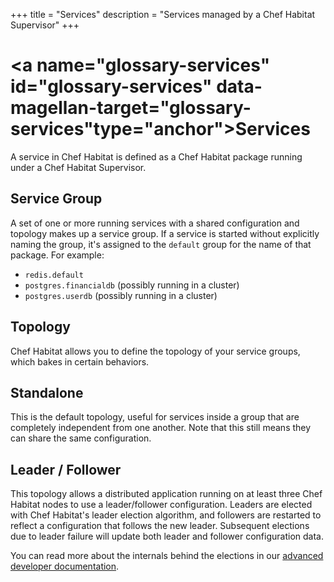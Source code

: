 +++
title = "Services"
description = "Services managed by a Chef Habitat Supervisor"
+++

# <a name="glossary-services" id="glossary-services" data-magellan-target="glossary-services"type="anchor">Services</a>

A service in Chef Habitat is defined as a Chef Habitat package running under a Chef Habitat Supervisor.

## Service Group

A set of one or more running services with a shared configuration and topology makes up a service group. If a service is started without explicitly naming the group, it's assigned to the `default` group for the name of that package. For example:

- `redis.default`
- `postgres.financialdb` (possibly running in a cluster)
- `postgres.userdb` (possibly running in a cluster)

## Topology

Chef Habitat allows you to define the topology of your service groups, which bakes in certain behaviors.

## Standalone

This is the default topology, useful for services inside a group that are completely independent from one another. Note that this still means they can share the same configuration.

## Leader / Follower

This topology allows a distributed application running on at least three Chef Habitat nodes to use a leader/follower configuration. Leaders are elected with Chef Habitat's leader election algorithm, and followers are restarted to reflect a configuration that follows the new leader. Subsequent elections due to leader failure will update both leader and follower configuration data.

You can read more about the internals behind the elections in our [advanced developer documentation](/docs/internals/#election-internals).
